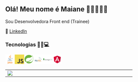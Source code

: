 ## Olá! Meu nome é Maiane 🤝👨🏽‍💻😄 

Sou Desenvolvedora Front end (Trainee)

💼  [LinkedIn](https://www.linkedin.com/in/maiane-samara-belo-de-araujo-5b9435202/) <br>

### Tecnologias 👩‍💻💻

<img align="left" alt="Java" width="30px" src="https://raw.githubusercontent.com/github/explore/80688e429a7d4ef2fca1e82350fe8e3517d3494d/topics/java/java.png" />
<img align="left" alt="JavaScript" width="30px" src="https://raw.githubusercontent.com/github/explore/80688e429a7d4ef2fca1e82350fe8e3517d3494d/topics/javascript/javascript.png" />
<img align="left" alt="Spring Boot" width="30px" src="https://raw.githubusercontent.com/github/explore/80688e429a7d4ef2fca1e82350fe8e3517d3494d/topics/spring-boot/spring-boot.png" />
<img align="left" alt="Mysql" width="30px" src="https://raw.githubusercontent.com/github/explore/80688e429a7d4ef2fca1e82350fe8e3517d3494d/topics/mysql/mysql.png" />
<img align="left" alt="MongoDB" width="30px" src="https://raw.githubusercontent.com/github/explore/80688e429a7d4ef2fca1e82350fe8e3517d3494d/topics/mongodb/mongodb.png"/>
<img align="left" alt="Angular" width="30px" src="https://raw.githubusercontent.com/github/explore/80688e429a7d4ef2fca1e82350fe8e3517d3494d/topics/angular/angular.png"/>


<br />
<br />

<table>
  <tr>
     <td><img width="390px" align="left" src="https://github-readme-stats.vercel.app/api/top-langs/?username=MaianeSamara&&langs_count=8&layout=compact&theme=dark"/</td>
  </tr>  
</table>
